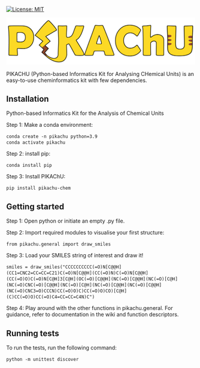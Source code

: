 [![License: MIT](https://img.shields.io/badge/License-MIT-yellow.svg)](./LICENSE)

<img src="https://github.com/BTheDragonMaster/pikachu/blob/main/logo.png" alt="logo">

PIKACHU (Python-based Informatics Kit for Analysing CHemical Units) is an easy-to-use cheminformatics kit with few dependencies.

## Installation

Python-based Informatics Kit for the Analysis of Chemical Units

Step 1: Make a conda environment:

```
conda create -n pikachu python=3.9
conda activate pikachu
```

Step 2: install pip:

```
conda install pip
```

Step 3: Install PIKAChU:

```
pip install pikachu-chem
```

## Getting started

Step 1: Open python or initiate an empty .py file.

Step 2: Import required modules to visualise your first structure:

```
from pikachu.general import draw_smiles
```

Step 3: Load your SMILES string of interest and draw it!

```
smiles = draw_smiles("CCCCCCCCCC(=O)N[C@@H](CC1=CNC2=CC=CC=C21)C(=O)N[C@@H](CC(=O)N)C(=O)N[C@@H](CC(=O)O)C(=O)N[C@H]3[C@H](OC(=O)[C@@H](NC(=O)[C@@H](NC(=O)[C@H](NC(=O)CNC(=O)[C@@H](NC(=O)[C@H](NC(=O)[C@@H](NC(=O)[C@@H](NC(=O)CNC3=O)CCCN)CC(=O)O)C)CC(=O)O)CO)[C@H](C)CC(=O)O)CC(=O)C4=CC=CC=C4N)C")
```

Step 4: Play around with the other functions in pikachu.general. For guidance, refer to documentation in the wiki and function descriptors.

## Running tests

To run the tests, run the following command:

```
python -m unittest discover
```


